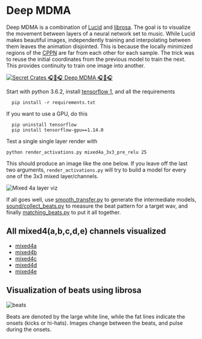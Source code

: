 # Deep MDMA

Deep MDMA is a combination of [Lucid](https://github.com/tensorflow/lucid) and [librosa](https://librosa.github.io/librosa/).
The goal is to visualize the movement between layers of a neural network set to music.
While Lucid makes beautiful images, independently training and interpolating between them leaves the animation disjointed.
This is because the locally minimized regions of the [CPPN](https://en.wikipedia.org/wiki/Compositional_pattern-producing_network) are far from each other for each sample.
The trick was to reuse the initial coordinates from the previous model to train the next.
This provides continuity to train one image into another.

[![Secret Crates 🎧💊🎧 Deep MDMA 🎧💊🎧](https://img.youtube.com/vi/qPi5UPAlwl8/mqdefault.jpg)](https://www.youtube.com/watch?v=qPi5UPAlwl8)

Start with python 3.6.2, install [tensorflow 1](https://www.tensorflow.org/install/), and all the requirements

      pip install -r requirements.txt

If you want to use a GPU, do this

      pip uninstall tensorflow
      pip install tensorflow-gpu==1.14.0

Test a single single layer render with

    python render_activations.py mixed4a_3x3_pre_relu 25

This should produce an image like the one below.
If you leave off the last two arguments, `render_activations.py` will try to build a model for every one of the 3x3 mixed layer/channels.

![Mixed 4a layer viz](src/mixed4a_3x3_pre_relu_1.jpg)

If all goes well, use [smooth_transfer.py](smooth_transfer.py) to generate the intermediate models, [sound/collect_beats.py](sound/collect_beats.py) to measure the beat pattern for a target wav, and finally [matching_beats.py](matching_beats.py) to put it all together. 

## All mixed4(a,b,c,d,e) channels visualized

+ [mixed4a](src/display_mixed4a.md)
+ [mixed4b](src/display_mixed4b.md)
+ [mixed4c](src/display_mixed4c.md)
+ [mixed4d](src/display_mixed4d.md)
+ [mixed4e](src/display_mixed4e.md)

## Visualization of beats using librosa

![beats](src/beat_display_example.jpg)

Beats are denoted by the large white line, while the fat lines indicate the onsets (kicks or hi-hats). Images change between the beats, and pulse during the onsets.
